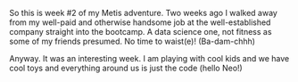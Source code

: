 
So this is week #2 of my Metis adventure. Two weeks ago I walked away from  my well-paid and otherwise handsome job at the well-established company straight into the bootcamp. A data science one, not fitness as some of my friends presumed. No time to waist(e)! (Ba-dam-chhh)

Anyway. It was an interesting week. I am playing with cool kids and we have cool toys and everything around us is just the code (hello Neo!) 



